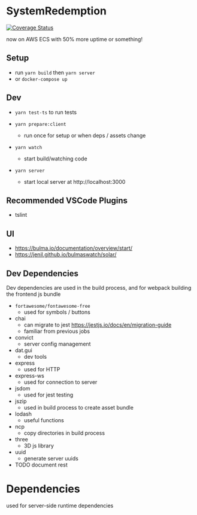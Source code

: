 # SystemRedemption

[![Coverage Status](https://coveralls.io/repos/gitlab/monofuel34089/system-redemption/badge.svg?branch=master)](https://coveralls.io/gitlab/monofuel34089/system-redemption?branch=master)

now on AWS ECS with 50% more uptime or something!

## Setup

- run `yarn build` then `yarn server`
- or `docker-compose up`

## Dev

- `yarn test-ts` to run tests

- `yarn prepare:client`
  - run once for setup or when deps / assets change
- `yarn watch`
  - start build/watching code
- `yarn server`
  - start local server at http://localhost:3000

## Recommended VSCode Plugins

- tslint

## UI

- https://bulma.io/documentation/overview/start/
- https://jenil.github.io/bulmaswatch/solar/


## Dev Dependencies

Dev dependencies are used in the build process, and for webpack building the frontend js bundle

- `fortawesome/fontawesome-free` 
  - used for symbols / buttons
- chai
  - can migrate to jest https://jestjs.io/docs/en/migration-guide
  - familiar from previous jobs
- convict
  - server config management
- dat.gui
  - dev tools
- express
  - used for HTTP
- express-ws
  - used for connection to server
- jsdom
  - used for jest testing
- jszip
  - used in build process to create asset bundle
- lodash
  - useful functions
- ncp
  - copy directories in build process
- three
  - 3D js library
- uuid
  - generate server uuids
- TODO document rest


# Dependencies

used for server-side runtime dependencies
